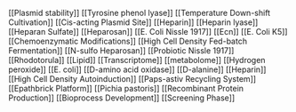 [[Plasmid stability]]
[[Tyrosine phenol lyase]]
[[Temperature Down-shift Cultivation]]
[[Cis-acting Plasmid Site]]
[[Heparin]]
[[Heparin lyase]]
[[Heparan Sulfate]]
[[Heparosan]]
[[E. Coli Nissle 1917]]
[[Ecn]]
[[E. Coli K5]]
[[Chemoenzymatic Modifications]]
[[High Cell Density Fed-batch Fermentation]]
[[N-sulfo Heparosan]]
[[Probiotic Nissle 1917]]
[[Rhodotorula]]
[[Lipid]]
[[Transcriptome]]
[[metabolome]]
[[Hydrogen peroxide]]
[[E. coli]]
[[D-amino acid oxidase]]
[[D-alanine]]
[[Heparin]]
[[High Cell Density Autoinduction]]
[[Paps-astiv Recycling System]]
[[Epathbrick Platform]]
[[Pichia pastoris]]
[[Recombinant Protein Production]]
[[Bioprocess Development]]
[[Screening Phase]]
